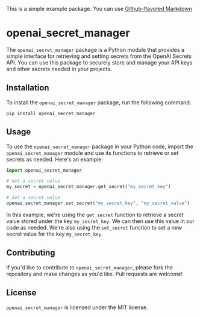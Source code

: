 

This is a simple example package. You can use
[Github-flavored Markdown](https://guides.github.com/features/mastering-markdown/)


# openai_secret_manager

The `openai_secret_manager` package is a Python module that provides a simple interface for retrieving and setting secrets from the OpenAI Secrets API. You can use this package to securely store and manage your API keys and other secrets needed in your projects.

## Installation

To install the `openai_secret_manager` package, run the following command:

```
pip install openai_secret_manager
```

## Usage

To use the `openai_secret_manager` package in your Python code, import the `openai_secret_manager` module and use its functions to retrieve or set secrets as needed. Here's an example:

```python
import openai_secret_manager

# Get a secret value
my_secret = openai_secret_manager.get_secret("my_secret_key")

# Set a secret value
openai_secret_manager.set_secret("my_secret_key", "my_secret_value")
```

In this example, we're using the `get_secret` function to retrieve a secret value stored under the key `my_secret_key`. We can then use this value in our code as needed. We're also using the `set_secret` function to set a new secret value for the key `my_secret_key`.

## Contributing

If you'd like to contribute to `openai_secret_manager`, please fork the repository and make changes as you'd like. Pull requests are welcome!

## License

`openai_secret_manager` is licensed under the MIT license.